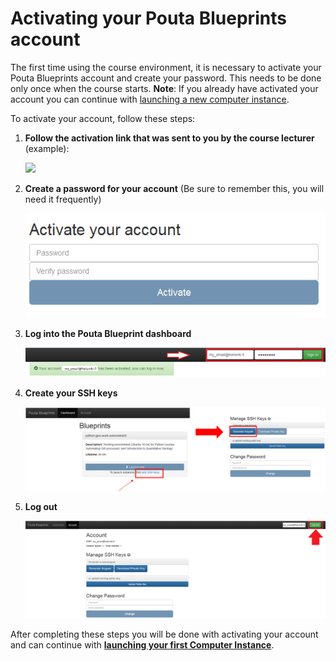 # Activating your Pouta Blueprints account

The first time using the course environment, it is necessary to activate your Pouta Blueprints account and create your password. 
This needs to be done only once when the course starts.
**Note**: If you already have activated your account you can continue with [launching a new computer instance](launch-instance.md).

To activate your account, follow these steps:

 1. **Follow the activation link that was sent to you by the course lecturer** (example): 
 
    <img src="https://github.com/Python-for-geo-people/Intro-to-Python-I/blob/master/img/1_email_activation_link.PNG" width="400">
 
 2. **Create a password for your account** (Be sure to remember this, you will need it frequently)
 
    ![Create password](../img/3_create_password.PNG)
 
 3. **Log into the Pouta Blueprint dashboard**
 
    ![Log into PB](../img/4_log_in.PNG)
 
 4. **Create your SSH keys**
 
    ![Create SSH Keypair](../img/5_create_ssh_keys.PNG)
 
 5. **Log out**
 
    ![Log out](../img/6_log_out.PNG)
    

After completing these steps you will be done with activating your account and can continue with **[launching your first Computer Instance](launch-instance.md)**.
